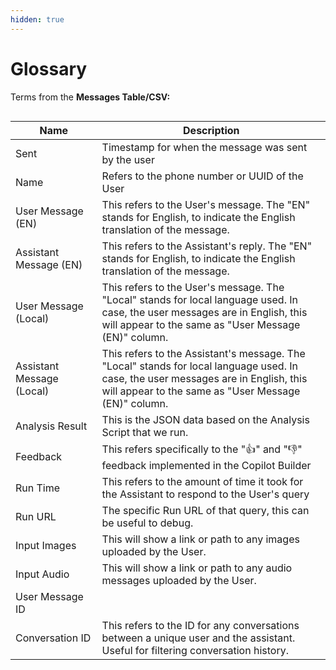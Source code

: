 ```yaml
---
hidden: true
---
```


# Glossary

Terms from the **Messages Table/CSV:**

<figure><img src="../../../.gitbook/assets/Screenshot 2025-04-02 at 3.04.18 PM.png" alt=""><figcaption></figcaption></figure>

<table><thead><tr><th width="122.5703125">Name</th><th>Description</th></tr></thead><tbody><tr><td>Sent</td><td>Timestamp for when the message was sent by the user</td></tr><tr><td>Name</td><td>Refers to the phone number or UUID of the User</td></tr><tr><td>User Message (EN)</td><td>This refers to the User's message. The "EN" stands for English, to indicate the English translation of the message.</td></tr><tr><td>Assistant Message (EN)</td><td>This refers to the Assistant's reply. The "EN" stands for English, to indicate the English translation of the message. </td></tr><tr><td>User Message (Local)</td><td>This refers to the User's message. The "Local" stands for local language used. In case, the user messages are in English, this will appear to the same as "User Message (EN)" column. </td></tr><tr><td>Assistant Message (Local)</td><td>This refers to the Assistant's message. The "Local" stands for local language used. In case, the user messages are in English, this will appear to the same as "User Message (EN)" column. </td></tr><tr><td>Analysis Result</td><td>This is the JSON data based on the Analysis Script that we run.</td></tr><tr><td>Feedback</td><td>This refers specifically to the "👍" and "👎" feedback implemented in the Copilot Builder</td></tr><tr><td>Run Time</td><td>This refers to the amount of time it took for the Assistant to respond to the User's query</td></tr><tr><td>Run URL</td><td>The specific Run URL of that query, this can be useful to debug.</td></tr><tr><td>Input Images</td><td>This will show a link or path to any images uploaded by the User.</td></tr><tr><td>Input Audio</td><td>This will show a link or path to any audio messages uploaded by the User.</td></tr><tr><td>User Message ID</td><td></td></tr><tr><td>Conversation ID</td><td>This refers to the ID for any conversations between a unique user and the assistant. Useful for filtering conversation history.</td></tr></tbody></table>

